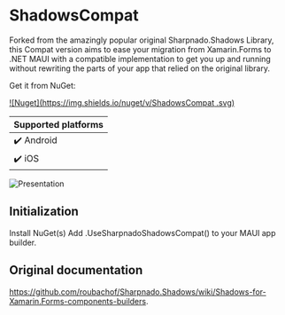 # ShadowsCompat 

Forked from the amazingly popular original Sharpnado.Shadows Library, this Compat version aims to ease your migration from Xamarin.Forms to .NET MAUI with a compatible implementation to get you up and running without rewriting the parts of your app that relied on the original library.

Get it from NuGet:

[![Nuget](https://img.shields.io/nuget/v/ShadowsCompat .svg)](https://www.nuget.org/packages/ShadowsCompat)

| Supported platforms        |
|----------------------------|
| :heavy_check_mark: Android |
| :heavy_check_mark: iOS     |

![Presentation](Docs/github_banner.png)

## Initialization
Install NuGet(s)
Add .UseSharpnadoShadowsCompat() to your MAUI app builder.


## Original documentation
 https://github.com/roubachof/Sharpnado.Shadows/wiki/Shadows-for-Xamarin.Forms-components-builders.

